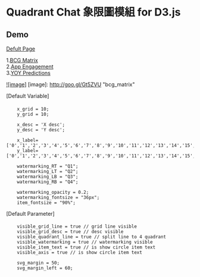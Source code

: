 Quadrant Chat 象限圖模組 for D3.js
========

Demo
----

[Defult Page](http://goo.gl/iUlPpn)<br />  

1.[BCG Matrix](http://goo.gl/q1MsYp)<br />
2.[App Engagement](http://goo.gl/NHLWFq)<br />
3.[YOY Predictions](http://goo.gl/kY2YBq)<br />

[![image]](http://goo.gl/q1MsYp)
[image]: http://goo.gl/Gt5ZVU "bcg_matrix"
 
[Default Variable]
####

		x_grid = 10;
		y_grid = 10;

		x_desc = 'X desc';
		y_desc = 'Y desc';

		x_label=['0','1','2','3','4','5','6','7','8','9','10','11','12','13','14','15','16','17','18','19','20'],
		y_label=['0','1','2','3','4','5','6','7','8','9','10','11','12','13','14','15','16','17','18','19','20'],

		watermarking_RT = "Q1";
		watermarking_LT = "Q2";
		watermarking_LB = "Q3";
		watermarking_RB = "Q4";

		watermarking_opacity = 0.2;
		watermarking_fontsize = "36px";
		item_fontsize = "90%";

[Default Parameter]
####

		visible_grid_line = true // grid line visible
		visible_grid_desc = true // desc visible
		visible_quadrant_line = true // split line to 4 quadrant
		visible_watermarking = true // watermarking visible
		visible_item_text = true // is show circle item text
		visible_axis = true // is show circle item text 

		svg_margin = 50;
		svg_margin_left = 60;

